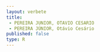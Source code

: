 ```yaml
---
layout: verbete
title:
 - PEREIRA JUNIOR, OTAVIO CESARIO
 - PEREIRA JÚNIOR, Otávio Cesário
published: false
type: R
---
```


